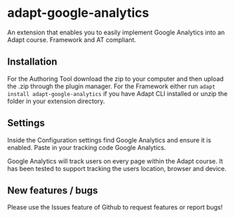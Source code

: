 # adapt-google-analytics

An extension that enables you to easily implement Google Analytics into an Adapt course. Framework and AT compliant.

## Installation

For the Authoring Tool download the zip to your computer and then upload the .zip through the plugin manager. For the Framework either run ```adapt install adapt-google-analytics``` if you have Adapt CLI installed or unzip the folder in your extension directory.

## Settings

Inside the Configuration settings find Google Analytics and ensure it is enabled. Paste in your tracking code Google Analytics.

Google Analytics will track users on every page within the Adapt course. It has been tested to support tracking the users location, browser and device.

## New features / bugs

Please use the Issues feature of Github to request features or report bugs!
